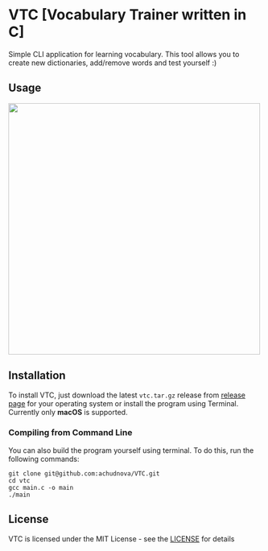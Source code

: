 # VTC [Vocabulary Trainer written in C]

Simple CLI application for learning vocabulary. This tool allows you to create new dictionaries, add/remove words and test yourself :)

## Usage
<img src="https://user-images.githubusercontent.com/91697580/184724365-97cd6622-a628-4162-8c1f-dfc8ce89f6d1.gif" width="500">

## Installation
To install VTC, just download the latest `vtc.tar.gz` release from [release page](https://github.com/achudnova/VTC/releases/tag/v1.0.2) for your operating system or install the program using Terminal. Currently only **macOS** is supported.

### Compiling from Command Line
You can also build the program yourself using terminal. To do this, run the following commands:
```
git clone git@github.com:achudnova/VTC.git
cd vtc
gcc main.c -o main
./main
```

## License
VTC is licensed under the MIT License - see the [LICENSE](LICENSE) for details
